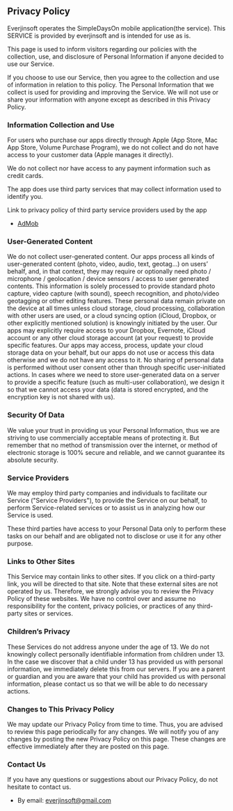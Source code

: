 ## Privacy Policy

Everjinsoft operates the SimpleDaysOn mobile application(the service).
This SERVICE is provided by everjinsoft and is intended for use as is.

This page is used to inform visitors regarding our policies with the collection, use, and disclosure of Personal Information if anyone decided to use our Service.

If you choose to use our Service, then you agree to the collection and use of information in relation to this policy. The Personal Information that we collect is used for providing and improving the Service. We will not use or share your information with anyone except as described in this Privacy Policy.

### Information Collection and Use

For users who purchase our apps directly through Apple (App Store, Mac App Store, Volume Purchase Program), we do not collect and do not have access to your customer data (Apple manages it directly).

We do not collect nor have access to any payment information such as credit cards.

The app does use third party services that may collect information used to identify you.

Link to privacy policy of third party service providers used by the app

- [AdMob](https://support.google.com/admob/answer/6128543?hl=en)

### User-Generated Content

We do not collect user-generated content. Our apps process all kinds of user-generated content (photo, video, audio, text, geotag…) on users’ behalf, and, in that context, they may require or optionally need photo / microphone / geolocation / device sensors / access to user generated contents. This information is solely processed to provide standard photo capture, video capture (with sound), speech recognition, and photo/video geotagging or other editing features. These personal data remain private on the device at all times unless cloud storage, cloud processing, collaboration with other users are used, or a cloud syncing option (iCloud, Dropbox, or other explicitly mentioned solution) is knowingly initiated by the user. Our apps may explicitly require access to your Dropbox, Evernote, iCloud account or any other cloud storage account (at your request) to provide specific features. Our apps may access, process, update your cloud storage data on your behalf, but our apps do not use or access this data otherwise and we do not have any access to it. No sharing of personal data is performed without user consent other than through specific user-initiated actions. In cases where we need to store user-generated data on a server to provide a specific feature (such as multi-user collaboration), we design it so that we cannot access your data (data is stored encrypted, and the encryption key is not shared with us).

### Security Of Data

We value your trust in providing us your Personal Information, thus we are striving to use commercially acceptable means of protecting it. But remember that no method of transmission over the internet, or method of electronic storage is 100% secure and reliable, and we cannot guarantee its absolute security.

### Service Providers

We may employ third party companies and individuals to facilitate our Service ("Service Providers"), to provide the Service on our behalf, to perform Service-related services or to assist us in analyzing how our Service is used.

These third parties have access to your Personal Data only to perform these tasks on our behalf and are obligated not to disclose or use it for any other purpose.

### Links to Other Sites

This Service may contain links to other sites. If you click on a third-party link, you will be directed to that site. Note that these external sites are not operated by us. Therefore, we strongly advise you to review the Privacy Policy of these websites. We have no control over and assume no responsibility for the content, privacy policies, or practices of any third-party sites or services.

### Children’s Privacy

These Services do not address anyone under the age of 13. We do not knowingly collect personally identifiable information from children under 13. In the case we discover that a child under 13 has provided us with personal information, we immediately delete this from our servers. If you are a parent or guardian and you are aware that your child has provided us with personal information, please contact us so that we will be able to do necessary actions.

### Changes to This Privacy Policy

We may update our Privacy Policy from time to time. Thus, you are advised to review this page periodically for any changes. We will notify you of any changes by posting the new Privacy Policy on this page. These changes are effective immediately after they are posted on this page.

### Contact Us

If you have any questions or suggestions about our Privacy Policy, do not hesitate to contact us.

- By email: everjinsoft@gmail.com
